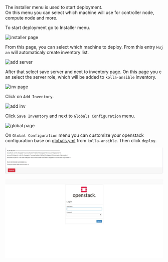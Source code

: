 The installer menu is used to start deployment. On this menu you can select which machine will use for controller node, compute node and more.

To start deployment go to Installer menu.

![installer page](assets/images/deploy1.png "installer page")

From this page, you can select which machine to deploy. From this entry `Hujan` will automaticaly create inventory list.

![add server](assets/images/deploy3.png "add server")

After that select save server and next to inventory page. On this page you can select the server role, which will be added to `kolla-ansible` inventory.

![inv page](assets/images/deploy4.png "Inventory Page")

Click on `Add Inventory`.

![add inv](assets/images/deploy5.png "add inventory")

Click `Save Inventory` and next to `Globals Configuration` menu.

![global page](assets/images/deploy7.png "Global Config Page")

On `Global Configuration` menu you can customize your openstack configuration base on [globals.yml](https://github.com/openstack/kolla-ansible/blob/master/etc/kolla/globals.yml) from `kolla-ansible`. Then click `deploy`.

![finish deploy](assets/images/finish-deploy.png "finish deployment")


![openstack login page](assets/images/openstack-login.png "openstack login")
